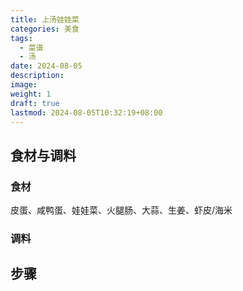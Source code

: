 ```yaml
---
title: 上汤娃娃菜
categories: 美食
tags:
  - 菜谱
  - 汤
date: 2024-08-05
description: 
image: 
weight: 1
draft: true
lastmod: 2024-08-05T10:32:19+08:00
---
```

## 食材与调料

### 食材

皮蛋、咸鸭蛋、娃娃菜、火腿肠、大蒜、生姜、虾皮/海米

### 调料



## 步骤

### 




